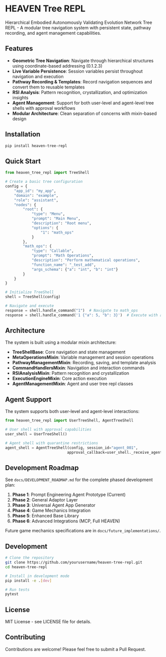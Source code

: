 # HEAVEN Tree REPL

Hierarchical Embodied Autonomously Validating Evolution Network Tree REPL - A modular tree navigation system with persistent state, pathway recording, and agent management capabilities.

## Features

- **Geometric Tree Navigation**: Navigate through hierarchical structures using coordinate-based addressing (0.1.2.3)
- **Live Variable Persistence**: Session variables persist throughout navigation and execution
- **Pathway Recording & Templates**: Record navigation sequences and convert them to reusable templates
- **RSI Analysis**: Pattern recognition, crystallization, and optimization insights
- **Agent Management**: Support for both user-level and agent-level tree shells with approval workflows
- **Modular Architecture**: Clean separation of concerns with mixin-based design

## Installation

```bash
pip install heaven-tree-repl
```

## Quick Start

```python
from heaven_tree_repl import TreeShell

# Create a basic tree configuration
config = {
    "app_id": "my_app",
    "domain": "example",
    "role": "assistant",
    "nodes": {
        "root": {
            "type": "Menu",
            "prompt": "Main Menu",
            "description": "Root menu",
            "options": {
                "1": "math_ops"
            }
        },
        "math_ops": {
            "type": "Callable",
            "prompt": "Math Operations",
            "description": "Perform mathematical operations",
            "function_name": "_test_add",
            "args_schema": {"a": "int", "b": "int"}
        }
    }
}

# Initialize TreeShell
shell = TreeShell(config)

# Navigate and execute
response = shell.handle_command("1")  # Navigate to math_ops
response = shell.handle_command('1 {"a": 5, "b": 3}')  # Execute with args
```

## Architecture

The system is built using a modular mixin architecture:

- **TreeShellBase**: Core navigation and state management
- **MetaOperationsMixin**: Variable management and session operations
- **PathwayManagementMixin**: Recording, saving, and template analysis
- **CommandHandlersMixin**: Navigation and interaction commands
- **RSIAnalysisMixin**: Pattern recognition and crystallization
- **ExecutionEngineMixin**: Core action execution
- **AgentManagementMixin**: Agent and user tree repl classes

## Agent Support

The system supports both user-level and agent-level interactions:

```python
from heaven_tree_repl import UserTreeShell, AgentTreeShell

# User shell with approval capabilities
user_shell = UserTreeShell()

# Agent shell with quarantine restrictions
agent_shell = AgentTreeShell(config, session_id="agent_001", 
                            approval_callback=user_shell._receive_agent_approval_request)
```

## Development Roadmap

See `docs/DEVELOPMENT_ROADMAP.md` for the complete phased development plan:

1. **Phase 1**: Prompt Engineering Agent Prototype (Current)
2. **Phase 2**: General Adaptor Layer 
3. **Phase 3**: Universal Agent App Generator
4. **Phase 4**: Game Mechanics Integration
5. **Phase 5**: Enhanced Base Library
6. **Phase 6**: Advanced Integrations (MCP, Full HEAVEN)

Future game mechanics specifications are in `docs/future_implementations/`.

## Development

```bash
# Clone the repository
git clone https://github.com/yourusername/heaven-tree-repl.git
cd heaven-tree-repl

# Install in development mode
pip install -e .[dev]

# Run tests
pytest
```

## License

MIT License - see LICENSE file for details.

## Contributing

Contributions are welcome! Please feel free to submit a Pull Request.